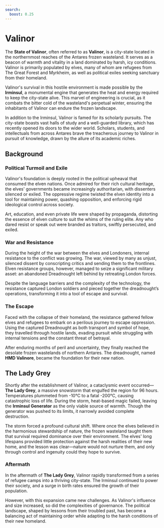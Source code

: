 ```yaml
---
search:
  boost: 0.25
---
```


# Valinor

The **State of Valinor**, often referred to as **Valinor**, is a city-state located in the northernmost reaches of the Antares frozen wasteland. It serves as a beacon of warmth and vitality in a land dominated by harsh, icy conditions. Valinor is primarily populated by elves, many of whom are refugees from The Great Forest and Myrkheim, as well as political exiles seeking sanctuary from their homeland.

Valinor's survival in this hostile environment is made possible by the **Irminsul**, a monumental engine that generates the heat and energy required to keep the city-state alive. This marvel of engineering is crucial, as it combats the bitter cold of the wasteland's perpetual winter, ensuring the inhabitants of Valinor can endure the frozen landscape.

In addition to the Irminsul, Valinor is famed for its scholarly pursuits. The city-state boasts vast halls of study and a well-guarded library, which has recently opened its doors to the wider world. Scholars, students, and intellectuals from across Antares brave the treacherous journey to Valinor in pursuit of knowledge, drawn by the allure of its academic riches.

## Background

### Political Turmoil and Exile

Valinor's foundation is deeply rooted in the political upheaval that consumed the elven nations. Once admired for their rich cultural heritage, the elves' governments became increasingly authoritarian, with dissenters silenced or exiled. The oppressive regime twisted the elven identity into a tool for maintaining power, quashing opposition, and enforcing rigid ideological control across society.

Art, education, and even private life were shaped by propaganda, distorting the essence of elven culture to suit the whims of the ruling elite. Any who dared resist or speak out were branded as traitors, swiftly persecuted, and exiled.

### War and Resistance

During the height of the war between the elves and Londoners, internal resistance to the conflict was growing. The war, viewed by many as unjust, silenced dissent by conscripting critics and sending them to the frontlines. Elven resistance groups, however, managed to seize a significant military asset: an abandoned Dreadnought left behind by retreating London forces.

Despite the language barriers and the complexity of the technology, the resistance captured London soldiers and pieced together the dreadnought’s operations, transforming it into a tool of escape and survival.

### The Escape

Faced with the collapse of their homeland, the resistance gathered fellow elves and refugees to embark on a perilous journey to escape oppression. Using the captured Dreadnought as both transport and symbol of hope, they travelled through hostile lands, evading pursuit while struggling with internal tensions and the constant threat of betrayal.

After enduring months of peril and uncertainty, they finally reached the desolate frozen wastelands of northern Antares. The dreadnought, named **HMD Valinore**, became the foundation for their new nation.

## The Lady Grey

Shortly after the establishment of Valinor, a cataclysmic event occurred—**The Lady Grey**, a massive snowstorm that engulfed the region for 96 hours. Temperatures plummeted from -10°C to a fatal -200°C, causing catastrophic loss of life. During the storm, heat-based magic failed, leaving the **Irminsul Generator** as the only viable source of warmth. Though the generator was pushed to its limits, it narrowly avoided complete destruction.

The storm forced a profound cultural shift. Where once the elves believed in the harmonious stewardship of nature, the frozen wasteland taught them that survival required dominance over their environment. The elves' long lifespans provided little protection against the harsh realities of their new home, and the lesson was clear—nature would not nurture them, and only through control and ingenuity could they hope to survive.

### Aftermath

In the aftermath of **The Lady Grey**, Valinor rapidly transformed from a series of refugee camps into a thriving city-state. The Irminsul continued to power their society, and a surge in birth rates ensured the growth of their population.

However, with this expansion came new challenges. As Valinor's influence and size increased, so did the complexities of governance. The political landscape, shaped by lessons from their troubled past, has become a balancing act of maintaining order while adapting to the harsh conditions of their new homeland.
